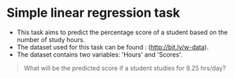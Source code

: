 # Simple linear regression task
- This task aims to predict the percentage score of a student based on the number of study hours.
- The dataset used for this task can be found :  (http://bit.ly/w-data).
- The dataset contains two variables: 'Hours' and 'Scores'.

> What will be the predicted score if a student studies for 9.25 hrs/day?

